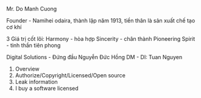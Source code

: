 Mr. Do Manh Cuong

Founder - Namihei odaira, thành lập năm 1913, tiền thân là sản xuất chế tạo cơ khí

3 Giá trị cốt lõi:
Harmony - hòa hợp
Sincerity - chân thành
Pioneering Spirit - tinh thần tiên phong

Digital Solutions - Đứng đầu Nguyễn Đức Hồng
DM - DI: Tuan Nguyen

1. Overview
2. Authorize/Copyright/Licensed/Open source
3. Leak information
4. I buy a software licensed
